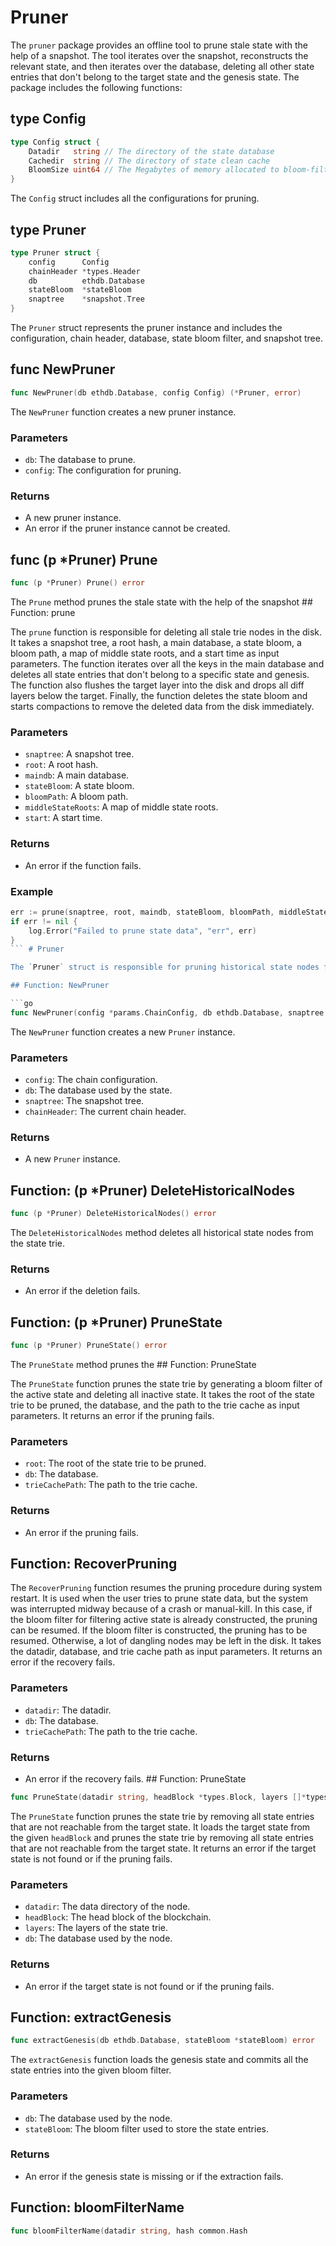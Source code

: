 # Pruner

The `pruner` package provides an offline tool to prune stale state with the help of a snapshot. The tool iterates over the snapshot, reconstructs the relevant state, and then iterates over the database, deleting all other state entries that don't belong to the target state and the genesis state. The package includes the following functions:

## type Config

```go
type Config struct {
    Datadir   string // The directory of the state database
    Cachedir  string // The directory of state clean cache
    BloomSize uint64 // The Megabytes of memory allocated to bloom-filter
}
```

The `Config` struct includes all the configurations for pruning.

## type Pruner

```go
type Pruner struct {
    config      Config
    chainHeader *types.Header
    db          ethdb.Database
    stateBloom  *stateBloom
    snaptree    *snapshot.Tree
}
```

The `Pruner` struct represents the pruner instance and includes the configuration, chain header, database, state bloom filter, and snapshot tree.

## func NewPruner

```go
func NewPruner(db ethdb.Database, config Config) (*Pruner, error)
```

The `NewPruner` function creates a new pruner instance.

### Parameters

- `db`: The database to prune.
- `config`: The configuration for pruning.

### Returns

- A new pruner instance.
- An error if the pruner instance cannot be created.

## func (p *Pruner) Prune

```go
func (p *Pruner) Prune() error
```

The `Prune` method prunes the stale state with the help of the snapshot ## Function: prune

The `prune` function is responsible for deleting all stale trie nodes in the disk. It takes a snapshot tree, a root hash, a main database, a state bloom, a bloom path, a map of middle state roots, and a start time as input parameters. The function iterates over all the keys in the main database and deletes all state entries that don't belong to a specific state and genesis. The function also flushes the target layer into the disk and drops all diff layers below the target. Finally, the function deletes the state bloom and starts compactions to remove the deleted data from the disk immediately.

### Parameters

- `snaptree`: A snapshot tree.
- `root`: A root hash.
- `maindb`: A main database.
- `stateBloom`: A state bloom.
- `bloomPath`: A bloom path.
- `middleStateRoots`: A map of middle state roots.
- `start`: A start time.

### Returns

- An error if the function fails.

### Example

```go
err := prune(snaptree, root, maindb, stateBloom, bloomPath, middleStateRoots, start)
if err != nil {
    log.Error("Failed to prune state data", "err", err)
}
``` # Pruner

The `Pruner` struct is responsible for pruning historical state nodes from the state trie. It provides methods for pruning the state trie and deleting historical state nodes.

## Function: NewPruner

```go
func NewPruner(config *params.ChainConfig, db ethdb.Database, snaptree *snapshot.Tree, chainHeader *types.Header) *Pruner
```

The `NewPruner` function creates a new `Pruner` instance.

### Parameters

- `config`: The chain configuration.
- `db`: The database used by the state.
- `snaptree`: The snapshot tree.
- `chainHeader`: The current chain header.

### Returns

- A new `Pruner` instance.

## Function: (p *Pruner) DeleteHistoricalNodes

```go
func (p *Pruner) DeleteHistoricalNodes() error
```

The `DeleteHistoricalNodes` method deletes all historical state nodes from the state trie.

### Returns

- An error if the deletion fails.

## Function: (p *Pruner) PruneState

```go
func (p *Pruner) PruneState() error
```

The `PruneState` method prunes the ## Function: PruneState

The `PruneState` function prunes the state trie by generating a bloom filter of the active state and deleting all inactive state. It takes the root of the state trie to be pruned, the database, and the path to the trie cache as input parameters. It returns an error if the pruning fails.

### Parameters

- `root`: The root of the state trie to be pruned.
- `db`: The database.
- `trieCachePath`: The path to the trie cache.

### Returns

- An error if the pruning fails.

## Function: RecoverPruning

The `RecoverPruning` function resumes the pruning procedure during system restart. It is used when the user tries to prune state data, but the system was interrupted midway because of a crash or manual-kill. In this case, if the bloom filter for filtering active state is already constructed, the pruning can be resumed. If the bloom filter is constructed, the pruning has to be resumed. Otherwise, a lot of dangling nodes may be left in the disk. It takes the datadir, database, and trie cache path as input parameters. It returns an error if the recovery fails.

### Parameters

- `datadir`: The datadir.
- `db`: The database.
- `trieCachePath`: The path to the trie cache.

### Returns

- An error if the recovery fails. ## Function: PruneState

```go
func PruneState(datadir string, headBlock *types.Block, layers []*types.Layer, db ethdb.Database) error
```

The `PruneState` function prunes the state trie by removing all state entries that are not reachable from the target state. It loads the target state from the given `headBlock` and prunes the state trie by removing all state entries that are not reachable from the target state. It returns an error if the target state is not found or if the pruning fails.

### Parameters

- `datadir`: The data directory of the node.
- `headBlock`: The head block of the blockchain.
- `layers`: The layers of the state trie.
- `db`: The database used by the node.

### Returns

- An error if the target state is not found or if the pruning fails.

## Function: extractGenesis

```go
func extractGenesis(db ethdb.Database, stateBloom *stateBloom) error
```

The `extractGenesis` function loads the genesis state and commits all the state entries into the given bloom filter.

### Parameters

- `db`: The database used by the node.
- `stateBloom`: The bloom filter used to store the state entries.

### Returns

- An error if the genesis state is missing or if the extraction fails.

## Function: bloomFilterName

```go
func bloomFilterName(datadir string, hash common.Hash